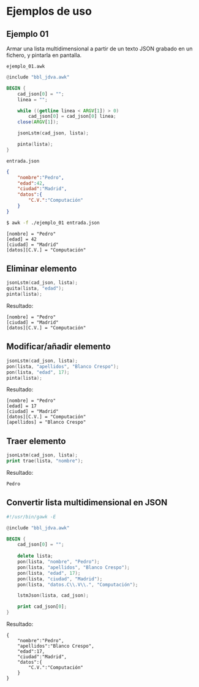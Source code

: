 # Ejemplos de uso

## Ejemplo 01
Armar una lista multidimensional a partir de un texto JSON grabado en un fichero, y pintarla en pantalla.

`ejemplo_01.awk`

```awk
@include "bbl_jdva.awk"

BEGIN {
    cad_json[0] = "";
    linea = "";

    while ((getline linea < ARGV[1]) > 0)
        cad_json[0] = cad_json[0] linea;
    close(ARGV[1]);

    jsonLstm(cad_json, lista);

    pinta(lista);
}
```

`entrada.json`

```json
{
    "nombre":"Pedro",
    "edad":42,
    "ciudad":"Madrid",
    "datos":{
        "C.V.":"Computación"
    }
}
```

```bash
$ awk -f ./ejemplo_01 entrada.json
```

    [nombre] = "Pedro"
    [edad] = 42
    [ciudad] = "Madrid"
    [datos][C.V.] = "Computación"

## Eliminar elemento

```awk
jsonLstm(cad_json, lista);
quita(lista, "edad");
pinta(lista);
```

Resultado:

    [nombre] = "Pedro"
    [ciudad] = "Madrid"
    [datos][C.V.] = "Computación"

## Modificar/añadir elemento

```awk
jsonLstm(cad_json, lista);
pon(lista, "apellidos", "Blanco Crespo");
pon(lista, "edad", 17);
pinta(lista);
```

Resultado:

    [nombre] = "Pedro"
    [edad] = 17
    [ciudad] = "Madrid"
    [datos][C.V.] = "Computación"
    [apellidos] = "Blanco Crespo"

## Traer elemento

```awk
jsonLstm(cad_json, lista);
print trae(lista, "nombre");
```

Resultado:

    Pedro

## Convertir lista multidimensional en JSON

```awk
#!/usr/bin/gawk -E

@include "bbl_jdva.awk"

BEGIN {
    cad_json[0] = "";
    
    delete lista;
    pon(lista, "nombre", "Pedro");
    pon(lista, "apellidos", "Blanco Crespo");
    pon(lista, "edad", 17);
    pon(lista, "ciudad", "Madrid");
    pon(lista, "datos.C\\.V\\.", "Computación");

    lstmJson(lista, cad_json);

    print cad_json[0];
}
```

Resultado:

    {
        "nombre":"Pedro",
        "apellidos":"Blanco Crespo",
        "edad":17,
        "ciudad":"Madrid",
        "datos":{
            "C.V.":"Computación"
        }
    }
